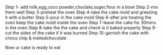 Step 1- add milk,egg,coco powder,choclate,suger,flour in a bowl
Step 2-mix them well 
Step 3-preheat the oven
Step 4-take the cake mold and greezing it with a butter
Step 5-pour in the cake mold
Step 6-after pre heating the oven keep the cake mold inside the oven
Step 7-leave the cake for 30mins in the oven
Step 8-take the the cake and check is it baked properly
Step 9-cut the sides of the cake if it was burned
Step 10-garnish the cake with choco chip & meltedchocolate 

Now ur cake is ready to eat